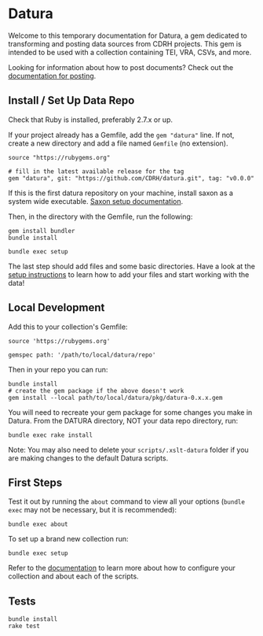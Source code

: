 # Datura

Welcome to this temporary documentation for Datura, a gem dedicated to transforming and posting data sources from CDRH projects.  This gem is intended to be used with a collection containing TEI, VRA, CSVs, and more.

Looking for information about how to post documents? Check out the
[documentation for posting](/docs/3_manage/post.md).

## Install / Set Up Data Repo

Check that Ruby is installed, preferably 2.7.x or up.

If your project already has a Gemfile, add the `gem "datura"` line. If not, create a new directory and add a file named `Gemfile` (no extension).

```
source "https://rubygems.org"

# fill in the latest available release for the tag
gem "datura", git: "https://github.com/CDRH/datura.git", tag: "v0.0.0"
```

If this is the first datura repository on your machine, install saxon as a system wide executable. [Saxon setup documentation](docs/4_developers/saxon.md).

Then, in the directory with the Gemfile, run the following:

```
gem install bundler
bundle install

bundle exec setup
```

The last step should add files and some basic directories. Have a look at the [setup instructions](/docs/1_setup/collection_setup.md) to learn how to add your files and start working with the data!

## Local Development


Add this to your collection's Gemfile:

```
source 'https://rubygems.org'

gemspec path: '/path/to/local/datura/repo'
```

Then in your repo you can run:

```
bundle install
# create the gem package if the above doesn't work
gem install --local path/to/local/datura/pkg/datura-0.x.x.gem
```

You will need to recreate your gem package for some changes you make in Datura. From the DATURA directory, NOT your data repo directory, run:

```
bundle exec rake install
```

Note: You may also need to delete your `scripts/.xslt-datura` folder if you are making changes to the default Datura scripts.

## First Steps

Test it out by running the `about` command to view all your options (`bundle exec` may not be necessary, but it is recommended):

```
bundle exec about
```

To set up a brand new collection run:

```
bundle exec setup
```

Refer to the [documentation](docs) to learn more about how to configure your collection and about each of the scripts.

## Tests

```
bundle install
rake test
```
